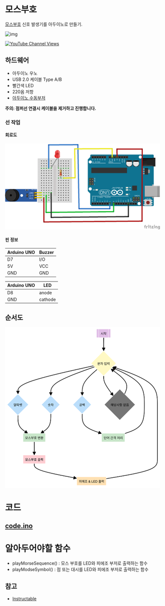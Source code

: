 # 모스부호  

[모스부호](https://ko.wikipedia.org/wiki/%EC%8B%A4%EC%8B%9C%EA%B0%84_%EC%8B%9C%EA%B3%84) 신호 발생기를 아두이노로 만들기.


![img](https://content.instructables.com/FNY/IS7O/J5K5Z6YM/FNYIS7OJ5K5Z6YM.jpg?auto=webp&frame=1&width=1024&height=1024&fit=bounds&md=7a9548d95f39a7217402771ffd528082)

[![YouTube Channel Views](https://img.shields.io/youtube/channel/views/UCz5BOU9J9pB_O0B8-rDjCWQ?label=YouTube&style=social)](https://youtu.be/E6wkvTG2Ofs?si=k_IFc8MM8aGpZE7J)

## 하드웨어 

- 아두이노 우노  
- USB 2.0 케이블 Type A/B
- 빨간색 LED
- 220옴 저항
- [아두이노 수동부저](https://m.intopion.com/goods/view?no=3831812) 


**주의: 점퍼선 연결시 케이블을 제거하고 진행합니다.**

### 선 작업 
#### 회로도
![img](/img/schematic.png)
#### 핀 정보
| Arduino UNO| Buzzer |
|-----------|------|
|   D7      | I/O  |
|   5V      | VCC  |
|   GND     | GND  |

| Arduino UNO |  LED |
|-----------|------|
|   D8      | anode  |
|   GND     | cathode  |



## 순서도
![flowchart](/img/Morsecode-2024-07-11-004336.png)
# 코드    
## [code.ino](/src/code/code.ino) 

# 알아두어야할 함수 
- playMorseSequence() : 모스 부호를 LED와 피에조 부저로 출력하는 함수
- playModseSymbol() : 점 또는 대시를 LED와 피에조 부저로 출력하는 함수 
## 참고
- [Instructable](https://www.instructables.com/LED-Morse-Code-Encoder)   



